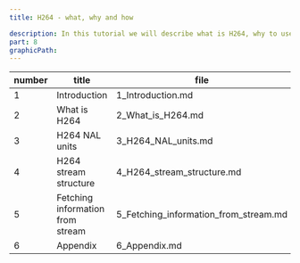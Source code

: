 ```yaml
---
title: H264 - what, why and how

description: In this tutorial we will describe what is H264, why to use it and how to fetch interesting information from the H264 stream
part: 8
graphicPath:
---
```


| number | title                            | file                                  |
| ------ | -------------------------------- | ------------------------------------- |
| 1      | Introduction                     | 1_Introduction.md                     |
| 2      | What is H264                     | 2_What_is_H264.md                     |
| 3      | H264 NAL units                   | 3_H264_NAL_units.md                   |
| 4      | H264 stream structure            | 4_H264_stream_structure.md            |
| 5      | Fetching information from stream | 5_Fetching_information_from_stream.md |
| 6      | Appendix                         | 6_Appendix.md                         |


